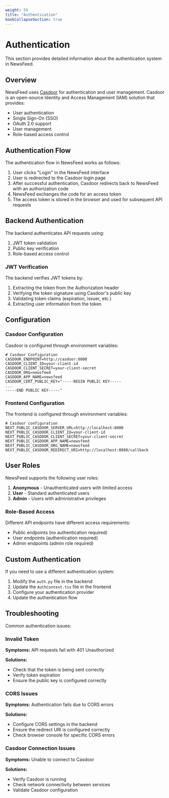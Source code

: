 ```yaml
---
weight: 50
title: "Authentication"
bookCollapseSection: true
---
```


# Authentication

This section provides detailed information about the authentication system in NewsFeed.

## Overview

NewsFeed uses [Casdoor](https://casdoor.org/) for authentication and user management. Casdoor is an open-source Identity and Access Management (IAM) solution that provides:

- User authentication
- Single Sign-On (SSO)
- OAuth 2.0 support
- User management
- Role-based access control

## Authentication Flow

The authentication flow in NewsFeed works as follows:

1. User clicks "Login" in the NewsFeed interface
2. User is redirected to the Casdoor login page
3. After successful authentication, Casdoor redirects back to NewsFeed with an authorization code
4. NewsFeed exchanges the code for an access token
5. The access token is stored in the browser and used for subsequent API requests

## Backend Authentication

The backend authenticates API requests using:

1. JWT token validation
2. Public key verification
3. Role-based access control

### JWT Verification

The backend verifies JWT tokens by:

1. Extracting the token from the Authorization header
2. Verifying the token signature using Casdoor's public key
3. Validating token claims (expiration, issuer, etc.)
4. Extracting user information from the token

## Configuration

### Casdoor Configuration

Casdoor is configured through environment variables:

```
# Casdoor Configuration
CASDOOR_ENDPOINT=http://casdoor:8000
CASDOOR_CLIENT_ID=your-client-id
CASDOOR_CLIENT_SECRET=your-client-secret
CASDOOR_ORG=newsfeed
CASDOOR_APP_NAME=newsfeed
CASDOOR_CERT_PUBLIC_KEY="-----BEGIN PUBLIC KEY-----
...
-----END PUBLIC KEY-----"
```

### Frontend Configuration

The frontend is configured through environment variables:

```
# Casdoor configuration
NEXT_PUBLIC_CASDOOR_SERVER_URL=http://localhost:8000
NEXT_PUBLIC_CASDOOR_CLIENT_ID=your-client-id
NEXT_PUBLIC_CASDOOR_CLIENT_SECRET=your-client-secret
NEXT_PUBLIC_CASDOOR_APP_NAME=newsfeed
NEXT_PUBLIC_CASDOOR_ORG_NAME=newsfeed
NEXT_PUBLIC_CASDOOR_REDIRECT_URI=http://localhost:8880/callback
```

## User Roles

NewsFeed supports the following user roles:

1. **Anonymous** - Unauthenticated users with limited access
2. **User** - Standard authenticated users
3. **Admin** - Users with administrative privileges

### Role-Based Access

Different API endpoints have different access requirements:

- Public endpoints (no authentication required)
- User endpoints (authentication required)
- Admin endpoints (admin role required)

## Custom Authentication

If you need to use a different authentication system:

1. Modify the `auth.py` file in the backend
2. Update the `AuthContext.tsx` file in the frontend
3. Configure your authentication provider
4. Update the authentication flow

## Troubleshooting

Common authentication issues:

### Invalid Token

**Symptoms:** API requests fail with 401 Unauthorized

**Solutions:**
- Check that the token is being sent correctly
- Verify token expiration
- Ensure the public key is configured correctly

### CORS Issues

**Symptoms:** Authentication fails due to CORS errors

**Solutions:**
- Configure CORS settings in the backend
- Ensure the redirect URI is configured correctly
- Check browser console for specific CORS errors

### Casdoor Connection Issues

**Symptoms:** Unable to connect to Casdoor

**Solutions:**
- Verify Casdoor is running
- Check network connectivity between services
- Validate Casdoor configuration 